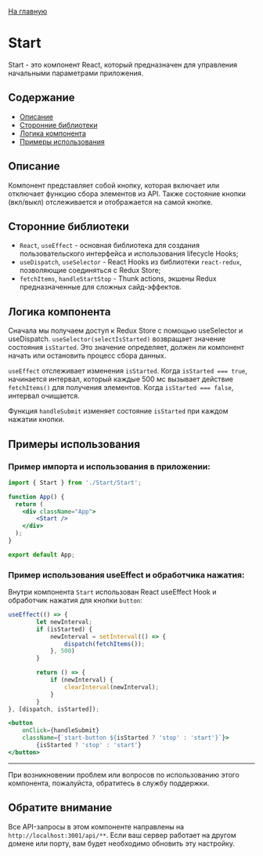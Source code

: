[На главную](../../../README.md)
# Start

Start - это компонент React, который предназначен для управления начальными параметрами приложения.

## Содержание
- [Описание](#Описание)
- [Сторонние библиотеки](#Сторонние-библиотеки)
- [Логика компонента](#Логика-компонента)
- [Примеры использования](#Примеры-использования)

## Описание
Компонент представляет собой кнопку, которая включает или отключает функцию сбора элементов из API. Также состояние кнопки (вкл/выкл) отслеживается и отображается на самой кнопке.

## Сторонние библиотеки
- `React`, `useEffect` - основная библиотека для создания пользовательского интерфейса и использования lifecycle Hooks;
- `useDispatch`, `useSelector` - React Hooks из библиотеки `react-redux`, позволяющие соединяться с Redux Store;
- `fetchItems`, `handleStartStop` - Thunk actions, экшены Redux предназначенные для сложных сайд-эффектов.

## Логика компонента
Сначала мы получаем доступ к Redux Store с помощью useSelector и useDispatch. `useSelector(selectIsStarted)` возвращает значение состояния `isStarted`. Это значение определяет, должен ли компонент начать или остановить процесс сбора данных.

`useEffect` отслеживает изменения `isStarted`. Когда `isStarted === true`, начинается интервал, который каждые 500 мс вызывает действие `fetchItems()` для получения элементов. Когда `isStarted === false`, интервал очищается.

Функция `handleSubmit` изменяет состояние `isStarted` при каждом нажатии кнопки.

## Примеры использования

### Пример импорта и использования в приложении:

```jsx
import { Start } from './Start/Start';

function App() {
  return (
    <div className="App">
        <Start />
    </div>
  );
}

export default App;
```
### Пример использования useEffect и обработчика нажатия:

Внутри компонента `Start` использован React useEffect Hook и обработчик нажатия для кнопки `button`:

```jsx
useEffect(() => {
        let newInterval;
        if (isStarted) {
            newInterval = setInterval(() => {
                dispatch(fetchItems());
            }, 500)
        }

        return () => {
            if (newInterval) {
                clearInterval(newInterval);
            }
        }
}, [dispatch, isStarted]);

<button
    onClick={handleSubmit}
    className={`start-button ${isStarted ? 'stop' : 'start'}`}>
        {isStarted ? 'stop' : 'start'}
</button>
```
---

При возникновении проблем или вопросов по использованию этого компонента, пожалуйста, обратитесь в службу поддержки.

## Обратите внимание

Все API-запросы в этом компоненте направлены на `http://localhost:3001/api/**`. Если ваш сервер работает на другом домене или порту, вам будет необходимо обновить эту настройку.
